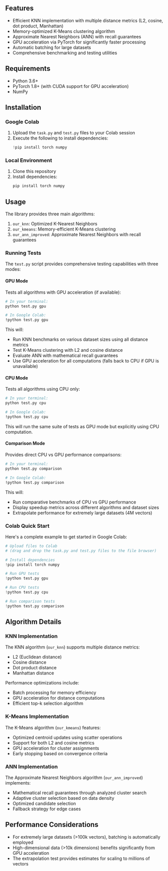 ## Features

- Efficient KNN implementation with multiple distance metrics (L2, cosine, dot product, Manhattan)
- Memory-optimized K-Means clustering algorithm 
- Approximate Nearest Neighbors (ANN) with recall guarantees
- GPU acceleration via PyTorch for significantly faster processing
- Automatic batching for large datasets
- Comprehensive benchmarking and testing utilities

## Requirements

- Python 3.6+
- PyTorch 1.8+ (with CUDA support for GPU acceleration)
- NumPy

## Installation

### Google Colab

1. Upload the `task.py` and `test.py` files to your Colab session
2. Execute the following to install dependencies:
   ```python
   !pip install torch numpy
   ```

### Local Environment

1. Clone this repository
2. Install dependencies:
   ```bash
   pip install torch numpy
   ```

## Usage

The library provides three main algorithms:

1. `our_knn`: Optimized K-Nearest Neighbors
2. `our_kmeans`: Memory-efficient K-Means clustering
3. `our_ann_improved`: Approximate Nearest Neighbors with recall guarantees

### Running Tests

The `test.py` script provides comprehensive testing capabilities with three modes:

#### GPU Mode

Tests all algorithms with GPU acceleration (if available):

```bash
# In your terminal:
python test.py gpu

# In Google Colab:
!python test.py gpu
```

This will:
- Run KNN benchmarks on various dataset sizes using all distance metrics
- Test K-Means clustering with L2 and cosine distance
- Evaluate ANN with mathematical recall guarantees
- Use GPU acceleration for all computations (falls back to CPU if GPU is unavailable)

#### CPU Mode

Tests all algorithms using CPU only:

```bash
# In your terminal:
python test.py cpu

# In Google Colab:
!python test.py cpu
```

This will run the same suite of tests as GPU mode but explicitly using CPU computation.

#### Comparison Mode

Provides direct CPU vs GPU performance comparisons:

```bash
# In your terminal:
python test.py comparison

# In Google Colab:
!python test.py comparison
```

This will:
- Run comparative benchmarks of CPU vs GPU performance
- Display speedup metrics across different algorithms and dataset sizes
- Extrapolate performance for extremely large datasets (4M vectors)

### Colab Quick Start

Here's a complete example to get started in Google Colab:

```python
# Upload files to Colab
# (drag and drop the task.py and test.py files to the file browser)

# Install dependencies
!pip install torch numpy

# Run GPU tests
!python test.py gpu

# Run CPU tests
!python test.py cpu

# Run comparison tests
!python test.py comparison
```

## Algorithm Details

### KNN Implementation

The KNN algorithm (`our_knn`) supports multiple distance metrics:
- L2 (Euclidean distance)
- Cosine distance
- Dot product distance
- Manhattan distance

Performance optimizations include:
- Batch processing for memory efficiency
- GPU acceleration for distance computations
- Efficient top-k selection algorithm

### K-Means Implementation

The K-Means algorithm (`our_kmeans`) features:
- Optimized centroid updates using scatter operations
- Support for both L2 and cosine metrics
- GPU acceleration for cluster assignments
- Early stopping based on convergence criteria

### ANN Implementation

The Approximate Nearest Neighbors algorithm (`our_ann_improved`) implements:
- Mathematical recall guarantees through analyzed cluster search
- Adaptive cluster selection based on data density
- Optimized candidate selection
- Fallback strategy for edge cases

## Performance Considerations

- For extremely large datasets (>100k vectors), batching is automatically employed
- High-dimensional data (>10k dimensions) benefits significantly from GPU acceleration
- The extrapolation test provides estimates for scaling to millions of vectors
